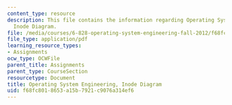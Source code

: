 ```yaml
---
content_type: resource
description: This file contains the information regarding Operating System Engineering,
  Inode Diagram.
file: /media/courses/6-828-operating-system-engineering-fall-2012/f68fc8018653a15b7921c9076a314ef6_MIT6_828F12_inode.pdf
file_type: application/pdf
learning_resource_types:
- Assignments
ocw_type: OCWFile
parent_title: Assignments
parent_type: CourseSection
resourcetype: Document
title: Operating System Engineering, Inode Diagram
uid: f68fc801-8653-a15b-7921-c9076a314ef6
---
```

